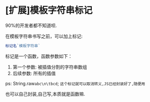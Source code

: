 # [扩展]模板字符串标记

90%的开发者都不知道呗.

在模板字符串书写之前，可以加上标记:

```js
标记名`模板字符串`
```

标记是一个函数，函数参数如下：

1. 第一个参数: 被插值分割的字符串数组
2. 后续参数: 所有的插值

ps: String.raw`abc\n\tbcd`;
`这个标记就可以取消转义,JS已经封装好了,随便用`

也可以自己封装,自己写,本质就是函数嘛.
